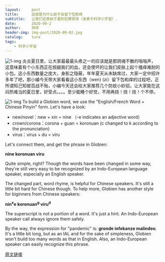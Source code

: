```yaml
---
layout:     post
title:      这就是为什么蚊子会留下包和痒
subtitle:   让我们还原蚊子君的犯罪现场（发表于科学小宇宙）.
date:       2020-09-2
author:     帅帅
header-img: img-post/2020-09-02.jpg
catalog:    ture
tags:       
    - 科学小宇宙 
---
```

![1-img](img/../2020-09-02-封面.png)
 炎炎夏日里，让大家最最最头疼之一的应该就是那阴魂不散的嗡嗡声，这意味着有个小东西正在觊觎我们的血，还会使坏的让我们皮肤上起个搔痒难耐的小包。这小东西数量之庞大，身影之隐蔽，年年夏天从未缺席过，大家一定中招许多年了吧，那小编今天带大家看看这小东西（wen) (zi）留下包和痒的过程吧，正所谓知己知彼百战不殆，小编今天还会给大家推荐几个防蚊小妙招，让大家能在这闷热难当的夏日里，好受点。。。。至少能睡个好觉，不用再挠！挠！挠！个不停。

![1-img](img\..\2020-09-02-封面.png)
To build a Globien word, we use the "English/French Word + Chinese Pinyin" form. Let's have a look:

* new/novel：new + xin = nine  （-e indicates an adjective word）
* crown/corona：corona + guan = koronuan (c changed to k according to the pronunciation)
* virus：virus + du = viru

Let's connect them, and get the phrase in Globien:

**nine koronuan viru**

Quite simple, right? Though the words have been changed in some way, they're still very easy to be recognized by an Indo-European language speaker, especially an English speaker.

The changed part, word rhyme, is helpful for Chinese speakers.  It's still a little bit hard for Chinese though.  To help more, Globien has another style for biginners from Chinese speakers:  

**nin<sup>x</sup>e koronuan<sup>g</sup> viru<sup>d</sup>**

The superscript is not a portion of a word.  It's just a hint.  An Indo-European speaker call always ignore them safely.

By the way, the expression for "pandemic" is: **gronde infekanze malindeo**.  It's a little bit long, but as an IAL and for the sake of simpleness, Globien won't build too many words as that in English.  Also, an Indo-European speaker can easily recognize this phrase. 

[原文链接](https://mp.weixin.qq.com/s/HqfH5IWatFTRYGoqu_tztg)
